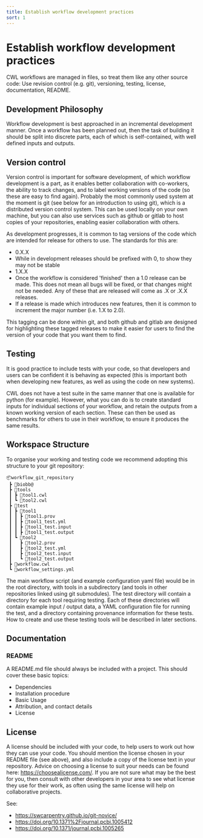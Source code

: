 ```yaml
---
title: Establish workflow development practices
sort: 1
---
```


# Establish workflow development practices

CWL workflows are managed in files, so treat them like any other source code: Use revision control (e.g. git), versioning, testing, license, documentation, README. 

## Development Philosophy

Workflow development is best approached in an incremental development manner. Once a workflow has been planned out, then the task of building it should be split into discrete parts, each of which is self-contained, with well defined inputs and outputs. 



## Version control

Version control is important for software development, of which workflow development is a part, as it enables better collaboration with co-workers, the ability to track changes, and to label working versions of the code (so these are easy to find again). Probably the most commonly used system at the moment is git (see below for an introduction to using git), which is a distributed version control system. This can be used locally on your own machine, but you can also use services such as github or gitlab to host copies of your repositories, enabling easier collaboration with others.

<!-- 
include here a schematic of standard layout of a git repository? 
** source file
** test suite directory
** README file
** License file
 -->
 
As development progresses, it is common to tag versions of the code which are intended for release for others to use. The standards for this are:
* 0.X.X
 * While in development releases should be prefixed with 0, to show they may not be stable
* 1.X.X
 * Once the workflow is considered 'finished' then a 1.0 release can be made. This does not mean all bugs will be fixed, or that changes might not be needed. Any of these that are released will come as .X or .X.X releases.
 * If a release is made which introduces new features, then it is common to increment the major number (i.e. 1.X to 2.0).

This tagging can be done within git, and both github and gitlab are designed for highlighting these tagged releases to make it easier for users to find the version of your code that you want them to find.


## Testing

It is good practice to include tests with your code, so that developers and users can be confident it is behaving as expected (this is important both when developing new features, as well as using the code on new systems).

CWL does not have a test suite in the same manner that one is available for python (for example). However, what you can do is to create standard inputs for individual sections of your workflow, and retain the outputs from a known working version of each section. These can then be used as benchmarks for others to use in their workflow, to ensure it produces the same results.

<!--
Are we able to run single steps in a workflow, and compare with standard outputs? I think testing will be a lot more manual process for CWL than for other languages?
-->

## Workspace Structure

To organise your working and testing code we recommend adopting this structure to your git repository:
```
📦workflow_git_repository
 ┣ 📂biobb@
 ┣ 📂tools
 ┃ ┣ 📜tool1.cwl
 ┃ ┗ 📜tool2.cwl
 ┣ 📂test
 ┃ ┣ 📂tool1
 ┃ ┃ ┣ 📂tool1.prov
 ┃ ┃ ┣ 📜tool1_test.yml
 ┃ ┃ ┣ 📜tool1_test.input
 ┃ ┃ ┣ 📜tool1_test.output
 ┃ ┗ 📂tool2
 ┃   ┣ 📂tool2.prov
 ┃   ┣ 📜tool2_test.yml
 ┃   ┣ 📜tool2_test.input
 ┃   ┗ 📜tool2_test.output
 ┣ 📜workflow.cwl
 ┗ 📜workflow_settings.yml
```
The main workflow script (and example configuration yaml file) would be in the root directory, with tools in a subdirectory (and tools in other repositories linked using git submodules). The test directory will contain a directory for each tool requiring testing. Each of these directories will contain example input / output data, a YAML configuration file for running the test, and a directory containing provenance information for these tests. How to create and use these testing tools will be described in later sections.

## Documentation

### README

A README.md file should always be included with a project. This should cover these basic topics:
* Dependencies
* Installation procedure
* Basic Usage
* Attribution, and contact details
* License

<!--
should we include here a section on constructing fuller documentation - using read the docs (or similar software)?
-->


## License

A license should be included with your code, to help users to work out how they can use your code. You should mention the license chosen in your README file (see above), and also include a copy of the license text in your repository. Advice on choosing a license to suit your needs can be found here: <https://choosealicense.com/>. If you are not sure what may be the best for you, then consult with other developers in your area to see what license they use for their work, as often using the same license will help on collaborative projects.



See:
* <https://swcarpentry.github.io/git-novice/>
* <https://doi.org/10.1371%2Fjournal.pcbi.1005412>
* <https://doi.org/10.1371/journal.pcbi.1005265>

